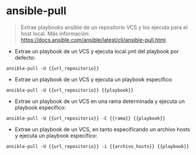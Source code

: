# ansible-pull

> Extrae playbooks ansible de un repositorio VCS y los ejecuta para el host local.
> Más información: <https://docs.ansible.com/ansible/latest/cli/ansible-pull.html>.

- Extrae un playbook de un VCS y ejecuta local.yml del playbook por defecto:

`ansible-pull -U {{url_repositorio}}`

- Extrae un playbook de un VCS y ejecuta un playbook específico:

`ansible-pull -U {{url_repositorio}} {{playbook}}`

- Extrae un playbook de un VCS en una rama determinada y ejecuta un playbook específico:

`ansible-pull -U {{url_repositorio}} -C {{rama}} {{playbook}}`

- Extrae un playbook de un VCS, en tanto especificando un archivo hosts y ejecuta un playbook específico:

`ansible-pull -U {{url_repositorio}} -i {{archivo_hosts}} {{playbook}}`

